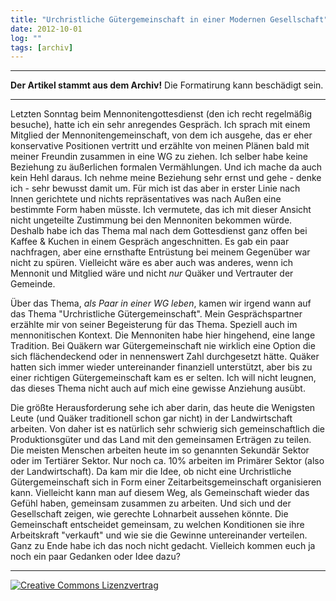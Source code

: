 ```yaml
---
title: "Urchristliche Gütergemeinschaft in einer Modernen Gesellschaft"
date: 2012-10-01
log: ""
tags: [archiv]
---
```

<hr><b>Der Artikel stammt aus dem Archiv!</b> Die Formatirung kann beschädigt sein.<hr>
Letzten Sonntag beim Mennonitengottesdienst (den ich recht regelmäßig besuche), hatte ich ein sehr anregendes Gespräch. Ich sprach mit einem Mitglied der Mennonitengemeinschaft, von dem ich ausgehe, das er eher konservative Positionen vertritt und erzählte von meinen Plänen bald mit meiner Freundin zusammen in eine WG zu ziehen. Ich selber habe keine Beziehung zu äußerlichen formalen Vermählungen. Und ich mache da auch kein Hehl daraus. Ich nehme meine Beziehung sehr ernst und gehe - denke ich - sehr bewusst damit um. Für mich ist das aber in erster Linie nach Innen gerichtete und nichts repräsentatives was nach Außen eine bestimmte Form haben müsste. Ich vermutete, das ich mit dieser Ansicht nicht ungeteilte Zustimmung bei den Mennoniten bekommen würde. Deshalb habe ich das Thema mal nach dem Gottesdienst ganz offen bei Kaffee & Kuchen in einem Gespräch angeschnitten. Es gab ein paar nachfragen, aber eine ernsthafte Entrüstung bei meinem Gegenüber war nicht zu spüren. Vielleicht wäre es aber auch was anderes, wenn ich Mennonit und Mitglied wäre und nicht <i>nur</i> Quäker und Vertrauter der Gemeinde.

Über das Thema, <i>als Paar in einer WG leben</i>, kamen wir irgend wann auf das Thema "Urchristliche Gütergemeinschaft". Mein Gesprächspartner erzählte mir von seiner Begeisterung für das Thema. Speziell auch im mennonitischen Kontext. Die Mennoniten habe hier hingehend, eine lange Tradition. Bei Quäkern war Gütergemeinschaft nie wirklich eine Option die sich flächendeckend oder in nennenswert Zahl durchgesetzt hätte. Quäker hatten sich immer wieder untereinander finanziell unterstützt, aber bis zu einer richtigen Gütergemeinschaft kam es er selten. Ich will nicht leugnen, das dieses Thema nicht auch auf mich eine gewisse Anziehung ausübt.

Die größte Herausforderung sehe ich aber darin, das heute die Wenigsten Leute (und Quäker traditionell schon gar nicht) in der Landwirtschaft arbeiten. Von daher ist es natürlich sehr schwierig sich gemeinschaftlich die Produktionsgüter und das Land mit den gemeinsamen Erträgen zu teilen. Die meisten Menschen arbeiten heute im so genannten Sekundär Sektor oder im Tertiärer Sektor. Nur noch ca. 10% arbeiten im Primärer Sektor (also der Landwirtschaft). Da kam mir die Idee, ob nicht eine Urchristliche Gütergemeinschaft sich in Form einer Zeitarbeitsgemeinschaft organisieren kann. Vielleicht kann man auf diesem Weg, als Gemeinschaft wieder das Gefühl haben, gemeinsam zusammen zu arbeiten. Und sich und der Gesellschaft zeigen, wie gerechte Lohnarbeit aussehen könnte. Die Gemeinschaft entscheidet gemeinsam, zu welchen Konditionen sie ihre Arbeitskraft "verkauft" und wie sie die Gewinne untereinander verteilen. Ganz zu Ende habe ich das noch nicht gedacht. Vielleich kommen euch ja noch ein paar Gedanken oder Idee dazu?



<hr>
<a rel="license" href="http://creativecommons.org/licenses/by-sa/3.0/"><img alt="Creative Commons Lizenzvertrag" style="border-width:0" src="http://i.creativecommons.org/l/by-sa/3.0/88x31.png" /></a>
